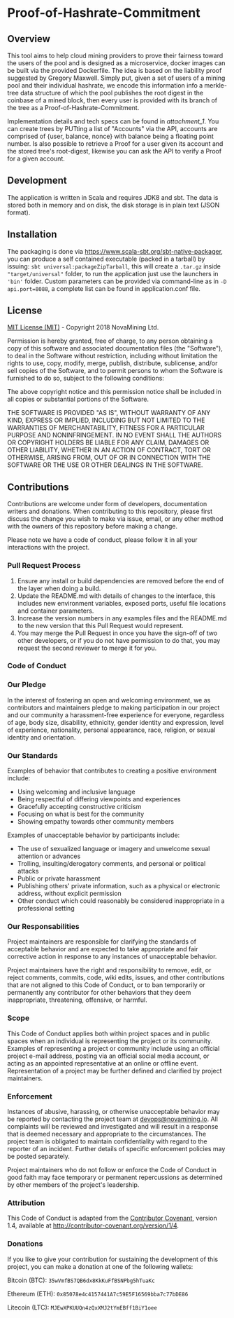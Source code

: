 # Proof-of-Hashrate-Commitment

## Overview

This tool aims to help cloud mining providers to prove their fairness toward the users of the pool and is designed as a microservice, docker images can be built via the provided Dockerfile. The idea is based on the liability proof suggested by Gregory Maxwell. Simply put, given a set of users of a mining pool and their individual hashrate, we encode this information info a merkle-tree data structure of which the pool publishes the root digest in the coinbase of a mined block, then every user is provided with its branch of the tree as a Proof-of-Hashrate-Commitment.

Implementation details and tech specs can be found in _attachment_1_. You can create trees by PUTting a list of "Accounts" via the API, accounts are comprised of {user, balance, nonce} with balance being a floating point number. Is also possible to retrieve a Proof for a user given its account and the stored tree's root-digest, likewise you can ask the API to verify a Proof for a given account.

## Development

The application is written in Scala and requires JDK8 and sbt. The data is stored both in memory and on disk, the disk storage is in plain text (JSON format). 


## Installation

The packaging is done via <https://www.scala-sbt.org/sbt-native-packager>, you can produce a self contained executable (packed in a tarball) by issuing: `sbt universal:packageZipTarball`, this will create a `.tar.gz` inside `"target/universal"` folder, to run the application just use the launchers in `'bin'` folder. Custom parameters can be provided via command-line as in `-D api.port=8088`, a complete list can be found in application.conf file.

## License

[MIT License (MIT)](https://opensource.org/licenses/MIT) - Copyright 2018 NovaMining Ltd.

Permission is hereby granted, free of charge, to any person obtaining a copy of this software and associated documentation files (the "Software"), to deal in the Software without restriction, including without limitation the rights to use, copy, modify, merge, publish, distribute, sublicense, and/or sell copies of the Software, and to permit persons to whom the Software is furnished to do so, subject to the following conditions:

The above copyright notice and this permission notice shall be included in all copies or substantial portions of the Software.

THE SOFTWARE IS PROVIDED "AS IS", WITHOUT WARRANTY OF ANY KIND, EXPRESS OR IMPLIED, INCLUDING BUT NOT LIMITED TO THE WARRANTIES OF MERCHANTABILITY, FITNESS FOR A PARTICULAR PURPOSE AND NONINFRINGEMENT. IN NO EVENT SHALL THE AUTHORS OR COPYRIGHT HOLDERS BE LIABLE FOR ANY CLAIM, DAMAGES OR OTHER LIABILITY, WHETHER IN AN ACTION OF CONTRACT, TORT OR OTHERWISE, ARISING FROM, OUT OF OR IN CONNECTION WITH THE SOFTWARE OR THE USE OR OTHER DEALINGS IN THE SOFTWARE.

## Contributions

Contributions are welcome under form of developers, documentation writers and donations. When contributing to this repository, please first discuss the change you wish to make via issue, email, or any other method with the owners of this repository before making a change.

Please note we have a code of conduct, please follow it in all your interactions with the project.

### Pull Request Process

1. Ensure any install or build dependencies are removed before the end of the layer when doing a build.
2. Update the README.md with details of changes to the interface, this includes new environment variables, exposed ports, useful file locations and container parameters.
3. Increase the version numbers in any examples files and the README.md to the new version that this Pull Request would represent.
4. You may merge the Pull Request in once you have the sign-off of two other developers, or if you do not have permission to do that, you may request the second reviewer to merge it for you.

### Code of Conduct

### Our Pledge

In the interest of fostering an open and welcoming environment, we as contributors and maintainers pledge to making participation in our project and our community a harassment-free experience for everyone, regardless of age, body size, disability, ethnicity, gender identity and expression, level of experience, nationality, personal appearance, race, religion, or sexual identity and orientation.

### Our Standards

Examples of behavior that contributes to creating a positive environment include:

 - Using welcoming and inclusive language
 - Being respectful of differing viewpoints and experiences
 - Gracefully accepting constructive criticism
 - Focusing on what is best for the community
 - Showing empathy towards other community members

Examples of unacceptable behavior by participants include:

 - The use of sexualized language or imagery and unwelcome sexual attention or advances
 - Trolling, insulting/derogatory comments, and personal or political attacks
 - Public or private harassment
 - Publishing others' private information, such as a physical or electronic address, without explicit permission
 - Other conduct which could reasonably be considered inappropriate in a professional setting

### Our Responsabilities

Project maintainers are responsible for clarifying the standards of acceptable behavior and are expected to take appropriate and fair corrective action in response to any instances of unacceptable behavior.

Project maintainers have the right and responsibility to remove, edit, or reject comments, commits, code, wiki edits, issues, and other contributions that are not aligned to this Code of Conduct, or to ban temporarily or permanently any contributor for other behaviors that they deem inappropriate, threatening, offensive, or harmful.

### Scope

This Code of Conduct applies both within project spaces and in public spaces when an individual is representing the project or its community. Examples of representing a project or community include using an official project e-mail address, posting via an official social media account, or acting as an appointed representative at an online or offline event. Representation of a project may be further defined and clarified by project maintainers.

### Enforcement

Instances of abusive, harassing, or otherwise unacceptable behavior may be reported by contacting the project team at [devops@novamining.io](mailto:devops@novamining.io). All complaints will be reviewed and investigated and will result in a response that is deemed necessary and appropriate to the circumstances. The project team is obligated to maintain confidentiality with regard to the reporter of an incident. Further details of specific enforcement policies may be posted separately.

Project maintainers who do not follow or enforce the Code of Conduct in good faith may face temporary or permanent repercussions as determined by other members of the project's leadership.

### Attribution

This Code of Conduct is adapted from the [Contributor Covenant](https://contributor-covenant.org/), version 1.4, available at http://contributor-covenant.org/version/1/4.

### Donations

If you like to give your contribution for sustaining the development of this project, you can make a donation at one of the following wallets:

Bitcoin (BTC): `35wVmfBS7QB6dx8KkKuFfBSNPbg5hTuaKc`

Ethereum (ETH): `0x85078e4c4157441A7c59E5F16569bba7c77bDE86`

Litecoin (LTC): `MJEwXPKUUQn4zQxXMJ2tYmEBff1BiY1oee`
